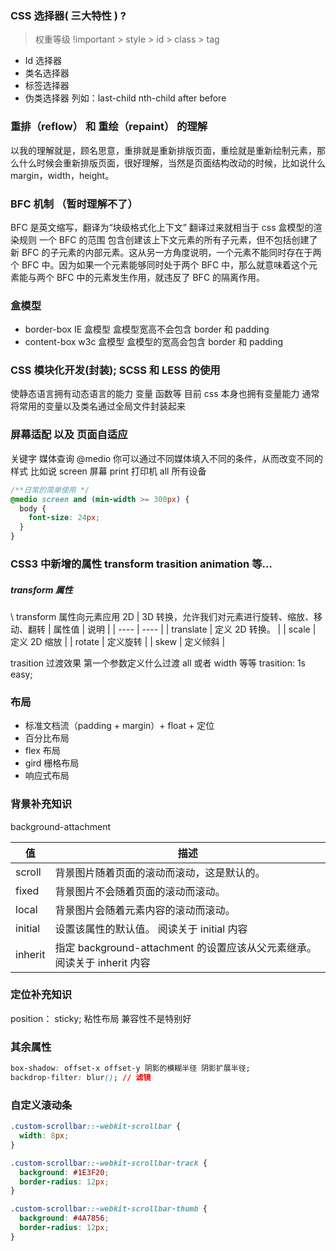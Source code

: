 ### CSS 选择器( 三大特性 ) ?

> 权重等级 !important > style > id > class > tag

- Id 选择器
- 类名选择器
- 标签选择器
- 伪类选择器 列如：last-child nth-child after before

### 重排（reflow） 和 重绘（repaint） 的理解

以我的理解就是，顾名思意，重排就是重新排版页面，重绘就是重新绘制元素，那么什么时候会重新排版页面，很好理解，当然是页面结构改动的时候，比如说什么 margin，width，height。

### BFC 机制 （暂时理解不了）

BFC 是英文缩写，翻译为“块级格式化上下文”
翻译过来就相当于 css 盒模型的渲染规则
一个 BFC 的范围 包含创建该上下文元素的所有子元素，但不包括创建了新 BFC 的子元素的内部元素。这从另一方角度说明，一个元素不能同时存在于两个 BFC 中。因为如果一个元素能够同时处于两个 BFC 中，那么就意味着这个元素能与两个 BFC 中的元素发生作用，就违反了 BFC 的隔离作用。

### 盒模型

- border-box IE 盒模型
  盒模型宽高不会包含 border 和 padding
- content-box w3c 盒模型
  盒模型的宽高会包含 border 和 padding

### CSS 模块化开发(封装); SCSS 和 LESS 的使用

使静态语言拥有动态语言的能力 变量 函数等
目前 css 本身也拥有变量能力
通常将常用的变量以及类名通过全局文件封装起来

### 屏幕适配 以及 页面自适应

关键字 媒体查询 @medio
你可以通过不同媒体填入不同的条件，从而改变不同的样式
比如说 screen 屏幕 print 打印机 all 所有设备

```css
/**日常的简单使用 */
@medio screen and (min-width >= 300px) {
  body {
    font-size: 24px;
  }
}
```

### CSS3 中新增的属性 transform trasition animation 等…

##### transform 属性

\\ transform 属性向元素应用 2D | 3D 转换，允许我们对元素进行旋转、缩放、移动、翻转
| 属性值 | 说明 |
| ---- | ---- |
| translate | 定义 2D 转换。 |
| scale | 定义 2D 缩放 |
| rotate | 定义旋转 |
| skew | 定义倾斜 |

trasition 过渡效果 第一个参数定义什么过渡 all 或者 width 等等
trasition: 1s easy;

### 布局

- 标准文档流（padding + margin）+ float + 定位
- 百分比布局
- flex 布局
- gird 栅格布局
- 响应式布局

### 背景补充知识

background-attachment

| 值      | 描述                                                                      |
| ------- | ------------------------------------------------------------------------- |
| scroll  | 背景图片随着页面的滚动而滚动，这是默认的。                                |
| fixed   | 背景图片不会随着页面的滚动而滚动。                                        |
| local   | 背景图片会随着元素内容的滚动而滚动。                                      |
| initial | 设置该属性的默认值。 阅读关于 initial 内容                                |
| inherit | 指定 background-attachment 的设置应该从父元素继承。 阅读关于 inherit 内容 |

### 定位补充知识

position： sticky; 粘性布局 兼容性不是特别好

### 其余属性
```css
box-shadow: offset-x offset-y 阴影的模糊半径 阴影扩展半径;
backdrop-filter: blur(); // 滤镜
```

### 自定义滚动条
```css
.custom-scrollbar::-webkit-scrollbar {
  width: 8px;
}

.custom-scrollbar::-webkit-scrollbar-track {
  background: #1E3F20;
  border-radius: 12px;
}

.custom-scrollbar::-webkit-scrollbar-thumb {
  background: #4A7856;
  border-radius: 12px;
}
```
